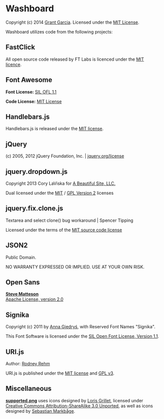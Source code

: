 Washboard
=========

Copyright (c) 2014 [Grant Garcia](http://grantgarcia.org/). Licensed under the [MIT License][MIT].

Washboard utilizes code from the following projects:

FastClick
---------

All open source code released by FT Labs is licenced under the [MIT licence][MIT].

Font Awesome
------------

**Font License:** [SIL OFL 1.1][OFL]

**Code License:** [MIT License][MIT]

Handlebars.js
-------------

Handlebars.js is released under the [MIT license][MIT].

jQuery
------

(c) 2005, 2012 jQuery Foundation, Inc. | [jquery.org/license](http://jquery.org/license)

jquery.dropdown.js
------------------

Copyright 2013 Cory LaViska for [A Beautiful Site, LLC.](http://abeautifulsite.net/)

Dual licensed under the [MIT][MIT] / [GPL Version 2][GPLv2] licenses

jquery.fix.clone.js
-------------------

Textarea and select clone() bug workaround | Spencer Tipping

Licensed under the terms of the [MIT source code license][MIT]

JSON2
-----

Public Domain.

NO WARRANTY EXPRESSED OR IMPLIED. USE AT YOUR OWN RISK.

Open Sans
---------

[**Steve Matteson**](https://profiles.google.com/107777320916704234605/about)  
[Apache License, version 2.0][Apache]

Signika
-------

Copyright (c) 2011 by [Anna Giedryś](http://ancymonic.com), with Reserved Font Names "Signika".

This Font Software is licensed under the [SIL Open Font License, Version 1.1][OFL].

URI.js
------

Author: [Rodney Rehm](https://github.com/rodneyrehm)

URI.js is published under the [MIT license][MIT] and [GPL v3][GPLv3].

Miscellaneous
-------------

[**supported.png**](/static/images/supported.png) uses icons designed by [Loris Grillet](http://www.loriskumo.com/), licensed under [Creative Commons Attribution-ShareAlike 3.0 Unported][CC], as well as icons designed by [Sebastian Markbåge](http://blog.calyptus.eu/seb/2011/09/simple-browser-icons/).

[MIT]: http://opensource.org/licenses/MIT

[GPLv2]: http://opensource.org/licenses/GPL-2.0

[GPLv3]: http://opensource.org/licenses/GPL-3.0

[BSD]: http://opensource.org/licenses/BSD-3-Clause

[OFL]: http://opensource.org/licenses/OFL-1.1

[CC]: http://creativecommons.org/licenses/by-sa/3.0/

[Apache]: http://www.apache.org/licenses/LICENSE-2.0.html
